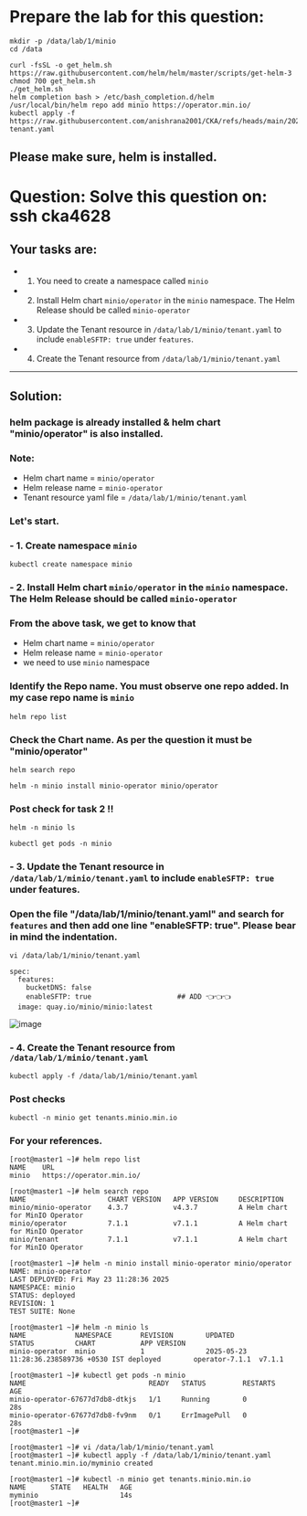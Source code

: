 
# Prepare the lab for this question:
```
mkdir -p /data/lab/1/minio
cd /data

curl -fsSL -o get_helm.sh https://raw.githubusercontent.com/helm/helm/master/scripts/get-helm-3
chmod 700 get_helm.sh
./get_helm.sh
helm completion bash > /etc/bash_completion.d/helm
/usr/local/bin/helm repo add minio https://operator.min.io/
kubectl apply -f https://raw.githubusercontent.com/anishrana2001/CKA/refs/heads/main/2025/helm-tenant.yaml
```

## Please make sure, helm is installed.

#  Question: Solve this question on: ssh cka4628
## Your tasks are:
- 1. You need to create a namespace called `minio`
- 2. Install Helm chart `minio/operator` in the `minio` namespace. The Helm Release should be called `minio-operator`
- 3. Update the Tenant resource in `/data/lab/1/minio/tenant.yaml` to include `enableSFTP: true` under `features`.
- 4. Create the Tenant resource from `/data/lab/1/minio/tenant.yaml`
--- 
## Solution: 
### helm package is already installed & helm chart "minio/operator" is also installed.
### Note: 
- Helm chart name = `minio/operator`
- Helm release name = `minio-operator`
- Tenant resource yaml file = `/data/lab/1/minio/tenant.yaml`

### Let's start.

### - 1. Create namespace `minio`
```
kubectl create namespace minio
```
### - 2. Install Helm chart `minio/operator` in the `minio` namespace. The Helm Release should be called `minio-operator`
### From the above task, we get to know that 
- Helm chart name = `minio/operator`
- Helm release name = `minio-operator`
- we need to use `minio` namespace 
### Identify the Repo name. You must observe one repo added. In my case repo name is `minio`
```
helm repo list
```

### Check the Chart name. As per the question it must be "minio/operator"
```
helm search repo
```

```
helm -n minio install minio-operator minio/operator
```

### Post check for task 2 !!
```
helm -n minio ls
```
```
kubectl get pods -n minio 
```

### - 3. Update the Tenant resource in `/data/lab/1/minio/tenant.yaml` to include `enableSFTP: true` under features.
### Open the file "/data/lab/1/minio/tenant.yaml" and search for `features` and then add one line "enableSFTP: true". Please bear in mind the indentation. 
```
vi /data/lab/1/minio/tenant.yaml
```

```
spec:
  features:
    bucketDNS: false
    enableSFTP: true                     ## ADD 👈👈👈
  image: quay.io/minio/minio:latest
```
![image](https://github.com/user-attachments/assets/7a4a671e-6919-473b-9248-92511e6bcf0b)


### - 4. Create the Tenant resource from `/data/lab/1/minio/tenant.yaml`
```
kubectl apply -f /data/lab/1/minio/tenant.yaml 
```

### Post checks
```
kubectl -n minio get tenants.minio.min.io 
```




### For your references.
```
[root@master1 ~]# helm repo list
NAME    URL                     
minio   https://operator.min.io/

[root@master1 ~]# helm search repo
NAME                    CHART VERSION   APP VERSION     DESCRIPTION                    
minio/minio-operator    4.3.7           v4.3.7          A Helm chart for MinIO Operator
minio/operator          7.1.1           v7.1.1          A Helm chart for MinIO Operator
minio/tenant            7.1.1           v7.1.1          A Helm chart for MinIO Operator

[root@master1 ~]# helm -n minio install minio-operator minio/operator
NAME: minio-operator
LAST DEPLOYED: Fri May 23 11:28:36 2025
NAMESPACE: minio
STATUS: deployed
REVISION: 1
TEST SUITE: None

[root@master1 ~]# helm -n minio ls
NAME            NAMESPACE       REVISION        UPDATED                                 STATUS          CHART           APP VERSION
minio-operator  minio           1               2025-05-23 11:28:36.238589736 +0530 IST deployed        operator-7.1.1  v7.1.1     

[root@master1 ~]# kubectl get pods -n minio 
NAME                              READY   STATUS         RESTARTS   AGE
minio-operator-67677d7db8-dtkjs   1/1     Running        0          28s
minio-operator-67677d7db8-fv9nm   0/1     ErrImagePull   0          28s
[root@master1 ~]# 

[root@master1 ~]# vi /data/lab/1/minio/tenant.yaml
[root@master1 ~]# kubectl apply -f /data/lab/1/minio/tenant.yaml 
tenant.minio.min.io/myminio created

[root@master1 ~]# kubectl -n minio get tenants.minio.min.io 
NAME      STATE   HEALTH   AGE
myminio                    14s
[root@master1 ~]# 



```
